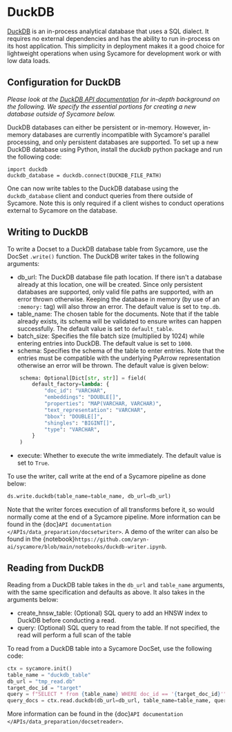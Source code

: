 # DuckDB

[DuckDB](https://duckdb.org/) is an in-process analytical database that uses a SQL dialect. It requires no external dependencies and has the ability to run in-process on its host application. This simplicity in deployment makes it a good choice for lightweight operations when using Sycamore for development work or with low data loads.

## Configuration for DuckDB

*Please look at the [DuckDB API documentation](https://duckdb.org/docs/) for in-depth background on the following. We specify the essential portions for creating a new database outside of Sycamore below.*

DuckDB databases can either be persistent or in-memory. However, in-memory databases are currently incompatible with Sycamore's parallel processing, and only persistent databases are supported. To set up a new DuckDB database using Python, install the *duckdb* python package and run the following code:

```
import duckdb
duckdb_database = duckdb.connect(DUCKDB_FILE_PATH)
```

One can now write tables to the DuckDB database using the `duckdb_database` client and conduct queries from there outside of Sycamore. Note this is only required if a client wishes to conduct operations external to Sycamore on the database.

## Writing to DuckDB

To write a Docset to a DuckDB database table from Sycamore, use the DocSet `.write()` function. The DuckDB writer takes in the following arguments:

- db_url: The DuckDB database file path location. If there isn't a database already at this location, one will be created. Since only persistent databases are supported, only valid file paths are supported, with an error thrown otherwise. Keeping the database in memory (by use of an `:memory:` tag) will also throw an error. The default value is set to `tmp.db`.
- table_name: The chosen table for the documents. Note that if the table already exists, its schema will be validated to ensure writes can happen successfully. The default value is set to `default_table`.
- batch_size: Specifies the file batch size (multiplied by 1024) while entering entries into DuckDB. The default value is set to `1000`.
- schema: Specifies the schema of the table to enter entries. Note that the entries must be compatible with the underlying PyArrow representation otherwise an error will be thrown. The default value is given below:
```python
    schema: Optional[Dict[str, str]] = field(
        default_factory=lambda: {
            "doc_id": "VARCHAR",
            "embeddings": "DOUBLE[]",
            "properties": "MAP(VARCHAR, VARCHAR)",
            "text_representation": "VARCHAR",
            "bbox": "DOUBLE[]",
            "shingles": "BIGINT[]",
            "type": "VARCHAR",
        }
    )
```
- execute: Whether to execute the write immediately. The default value is set to `True`.

To use the writer, call write at the end of a Sycamore pipeline as done below:

```python
ds.write.duckdb(table_name=table_name, db_url=db_url)
```

Note that the writer forces execution of all transforms before it, so would normally come at the end of a Sycamore pipeline. More information can be found in the {doc}`API documentation </APIs/data_preparation/docsetwriter>`. A demo of the writer can also be found in the {notebook}`https://github.com/aryn-ai/sycamore/blob/main/notebooks/duckdb-writer.ipynb`.

## Reading from DuckDB

Reading from a DuckDB table takes in the `db_url` and `table_name` arguments, with the same specification and defaults as above. It also takes in the arguments below:

- create_hnsw_table: (Optional) SQL query to add an HNSW index to DuckDB before conducting a read.
- query: (Optional) SQL query to read from the table. If not specified, the read will perform a full scan of the table


To read from a DuckDB table into a Sycamore DocSet, use the following code:

```python
ctx = sycamore.init()
table_name = "duckdb_table"
db_url = "tmp_read.db"  
target_doc_id = "target"
query = f"SELECT * from {table_name} WHERE doc_id == '{target_doc_id}'"
query_docs = ctx.read.duckdb(db_url=db_url, table_name=table_name, query=query).take_all()
```

More information can be found in the {doc}`API documentation </APIs/data_preparation/docsetreader>`.

